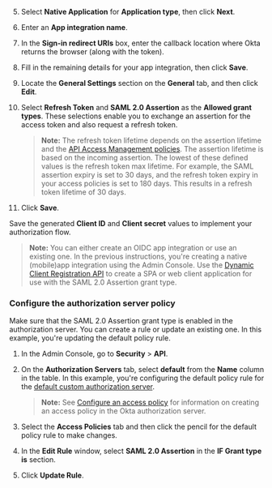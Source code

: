 5. Select **Native Application** for **Application type**, then click **Next**.
1. Enter an **App integration name**.
1. In the **Sign-in redirect URIs** box, enter the callback location where Okta returns the browser (along with the token).
1. Fill in the remaining details for your app integration, then click **Save**.
1. Locate the **General Settings** section on the **General** tab, and then click **Edit**.
1. Select **Refresh Token** and **SAML 2.0 Assertion** as the **Allowed grant types**. These selections enable you to exchange an assertion for the access token and also request a refresh token.

   > **Note:** The refresh token lifetime depends on the assertion lifetime and the [API Access Management policies](#configure-the-authorization-server-policy). The assertion lifetime is based on the incoming assertion. The lowest of these defined values is the refresh token max lifetime. For example, the SAML assertion expiry is set to 30 days, and the refresh token expiry in your access policies is set to 180 days. This results in a refresh token lifetime of 30 days.

1. Click **Save**.

Save the generated **Client ID** and **Client secret** values to implement your authorization flow.

> **Note:** You can either create an OIDC app integration or use an existing one. In the previous instructions, you're creating a native (mobile)app integration using the Admin Console. Use the [Dynamic Client Registration API](/docs/reference/api/oauth-clients/#client-application-object) to create a SPA or web client application for use with the SAML 2.0 Assertion grant type.

### Configure the authorization server policy

Make sure that the SAML 2.0 Assertion grant type is enabled in the authorization server. You can create a rule or update an existing one. In this example, you're updating the default policy rule.

1. In the Admin Console, go to **Security** > **API**.
1. On the **Authorization Servers** tab, select **default** from the **Name** column in the table. In this example, you're configuring the default policy rule for the [default custom authorization server](/docs/concepts/auth-servers/).

    > **Note:** See [Configure an access policy](/docs/guides/configure-access-policy/) for information on creating an access policy in the Okta authorization server.

1. Select the **Access Policies** tab and then click the pencil for the default policy rule to make changes.
1. In the **Edit Rule** window, select **SAML 2.0 Assertion** in the **IF Grant type is** section.
1. Click **Update Rule**.
